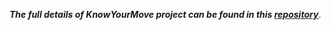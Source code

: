 ***The full details of KnowYourMove project can be found in this [repository](https://github.com/sungsujaing/INSIGHT-project)***.